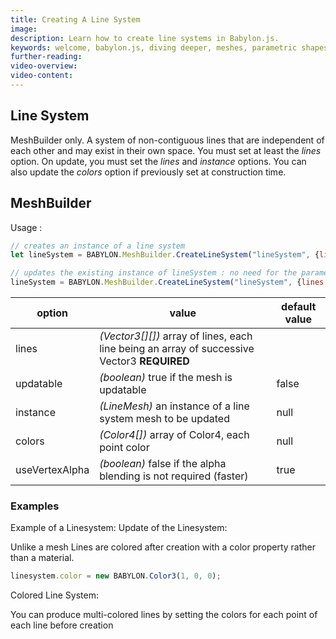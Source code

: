 ```yaml
---
title: Creating A Line System
image: 
description: Learn how to create line systems in Babylon.js.
keywords: welcome, babylon.js, diving deeper, meshes, parametric shapes, line system
further-reading:
video-overview:
video-content:
---
```


## Line System
MeshBuilder only. A system of non-contiguous lines that are independent of each other and may exist in their own space. You must set at least the _lines_ option. On update, you must set the _lines_ and _instance_ options. You can also update the _colors_ option if previously set at construction time.

## MeshBuilder 
Usage :
```javascript
// creates an instance of a line system
let lineSystem = BABYLON.MeshBuilder.CreateLineSystem("lineSystem", {lines: myArray}, scene);

// updates the existing instance of lineSystem : no need for the parameter scene here
lineSystem = BABYLON.MeshBuilder.CreateLineSystem("lineSystem", {lines: myArray, instance: lineSystem});
```

option|value|default value
--------|-----|-------------
lines|_(Vector3[][])_  array of lines, each line being an array of successive Vector3 **REQUIRED**
updatable|_(boolean)_ true if the mesh is updatable|false
instance|_(LineMesh)_ an instance of a line system mesh to be updated|null
colors|_(Color4[])_ array of Color4, each point color|null
useVertexAlpha|_(boolean)_ false if the alpha blending is not required (faster)|true

### Examples
Example of a Linesystem: <Playground id="#Y7CS4N" title="Line System Example" description="Simple example of a line system."/>
Update of the Linesystem: <Playground id="#Y7CS4N#1" title="Updating Line System Example" description="Simple example of updating a line system."/>

Unlike a mesh Lines are colored after creation with a color property rather than a material.
```javascript
linesystem.color = new BABYLON.Color3(1, 0, 0);
```
Colored Line System: <Playground id="#Y7CS4N#2" title="Colored Line System Example 1" description="Simple example of a colored line system."/>

You can produce multi-colored lines by setting the colors for each point of each line before creation

<Playground id="#Y7CS4N#3" title="Colored Line System Example 2" description="Simple example of a colored line system."/>